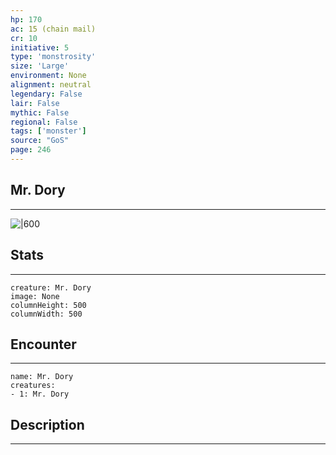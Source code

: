 ```yaml
---
hp: 170
ac: 15 (chain mail)
cr: 10
initiative: 5
type: 'monstrosity'    
size: 'Large'
environment: None
alignment: neutral
legendary: False
lair: False
mythic: False
regional: False
tags: ['monster']
source: "GoS"
page: 246
---
```


## Mr. Dory
---

![|600](D:/Program%20Files/5e.tools/img/bestiary/GoS/Mr.%20Dory.jpg)

## Stats
---

```statblock
creature: Mr. Dory
image: None
columnHeight: 500
columnWidth: 500
```

## Encounter
---

```encounter-table
name: Mr. Dory
creatures:
- 1: Mr. Dory
```

## Description
---




